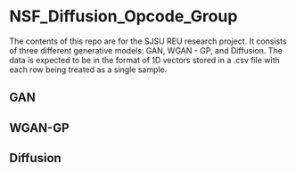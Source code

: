 # NSF_Diffusion_Opcode_Group

The contents of this repo are for the SJSU REU research project. It consists of three different generative models: GAN, WGAN - GP, and Diffusion.
The data is expected to be in the format of 1D vectors stored in a .csv file with each row being treated as a single sample. 


## GAN

## WGAN-GP

## Diffusion
